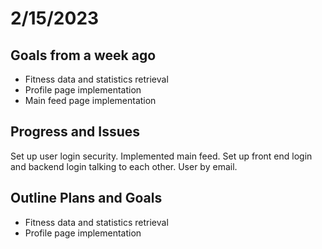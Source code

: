 # 2/15/2023 
## Goals from a week ago
- Fitness data and statistics retrieval 
- Profile page implementation
- Main feed page implementation

## Progress and Issues 
Set up user login security. Implemented main feed. Set up front end login and backend login talking to each other. User by email.

## Outline Plans and Goals
- Fitness data and statistics retrieval 
- Profile page implementation
